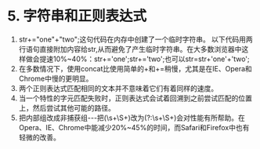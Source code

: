 # 5. 字符串和正则表达式

1. str+="one"+"two";这句代码在内存中创建了一个临时字符串。
以下代码用两行语句直接附加内容给str,从而避免了产生临时字符串。在大多数浏览器中这样做会提速10%~40%：str+='one';str+='two';也可以str=str+'one'+'two';
2. 在多数情况下，使用concat比使用简单的+和+=稍慢，尤其是在IE、Opera和Chrome中慢的更明显。
3. 两个正则表达式匹配相同的文本并不意味着它们有着同样的速度。
4. 当一个特性的字元匹配失败时，正则表达式会试着回溯到之前尝试匹配的位置上，然后尝试其他可能的路径。
5. 把内部组改成非捕获组---把(\s+\S+)改为(?:\s+\S+)会对性能有所帮助。在Opera、IE、Chrome中能减少20%~45%的时间，而Safari和Firefox中也有轻微的改善。